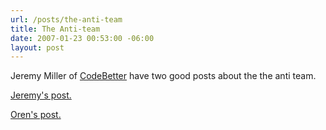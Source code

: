 ```yaml
---
url: /posts/the-anti-team
title: The Anti-team
date: 2007-01-23 00:53:00 -06:00
layout: post
---
```


Jeremy Miller of [CodeBetter](http://www.ayende.com) have two good posts about the the anti team.

[Jeremy's post.](http://codebetter.com/blogs/jeremy.miller/archive/2007/01/21/The-Anti-Team.aspx)

[Oren's post.](/controlpanel/blogs/posteditor.aspx/http%3a//www.ayende.com/Blog/CommentView%2cguid%2cB4968C2F-8B5E-4D12-A1E2-0BFC835A0971.aspx%2390367320-1a15-4aaa-864e-451f4ae01c4d)
